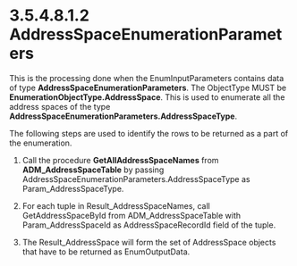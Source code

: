 <html dir="LTR" xmlns:mshelp="http://msdn.microsoft.com/mshelp" xmlns:ddue="http://ddue.schemas.microsoft.com/authoring/2003/5" xmlns:xlink="http://www.w3.org/1999/xlink" xmlns:tool="http://www.microsoft.com/tooltip">
 <body>
 <div id="header">
 <h1 class="heading">3.5.4.8.1.2 AddressSpaceEnumerationParameters</h1>
 </div>
 <div id="mainSection">
 <div id="mainBody">
 <div id="allHistory" class="saveHistory"></div>
 <div id="sectionSection0" class="section" name="collapseableSection">
 

<p>This is the processing done when the EnumInputParameters
contains data of type <b>AddressSpaceEnumerationParameters</b>. The ObjectType
MUST be <b>EnumerationObjectType.AddressSpace</b>. This is used to enumerate
all the address spaces of the type <b>AddressSpaceEnumerationParameters.AddressSpaceType</b>.</p>

<p>The following steps are used to identify the rows to be
returned as a part of the enumeration. </p>

<ol><li><p><span> </span>Call the
procedure <b>GetAllAddressSpaceNames</b> from <b>ADM_AddressSpaceTable</b> by
passing AddressSpaceEnumerationParameters.AddressSpaceType as
Param_AddressSpaceType.</p>

</li><li><p><span> </span>For each tuple
in Result_AddressSpaceNames, call GetAddressSpaceById from
ADM_AddressSpaceTable with Param_AddressSpaceId as AddressSpaceRecordId field
of the tuple.</p>

</li><li><p><span> </span>The
Result_AddressSpace will form the set of AddressSpace objects that have to be
returned as EnumOutputData.</p>

</li></ol>
 </div>
 </div>
 </div>
 </body>
</html>
